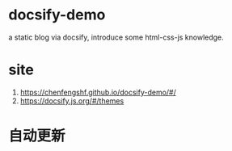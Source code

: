 # docsify-demo
a static blog via docsify, introduce some html-css-js knowledge.

# site
1. https://chenfengshf.github.io/docsify-demo/#/
2. https://docsify.js.org/#/themes
# 自动更新
